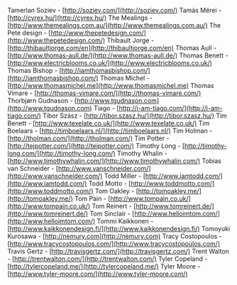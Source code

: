 Tamerlan Soziev - [http://soziev.com/](http://soziev.com/)
Tamás Mérei - [http://cyrex.hu/](http://cyrex.hu/)
The Mealings - [http://www.themealings.com.au/](http://www.themealings.com.au/)
The Pete design - [http://www.thepetedesign.com/](http://www.thepetedesign.com/)
Thibault Jorge - [http://thibaultjorge.com/en](http://thibaultjorge.com/en)
Thomas Aull - [http://www.thomas-aull.de/](http://www.thomas-aull.de/)
Thomas Benett - [http://www.electricblooms.co.uk/](http://www.electricblooms.co.uk/)
Thomas Bishop - [http://iamthomasbishop.com/](http://iamthomasbishop.com/)
Thomas Michel - [http://www.thomasmichel.me](http://www.thomasmichel.me)
Thomas Vimare - [http://thomas-vimare.com/](http://thomas-vimare.com/)
Thorbjørn Gudnason - [http://www.tgudnason.com](http://www.tgudnason.com)
Tiago - [http://i-am-tiago.com/](http://i-am-tiago.com/)
Tibor Szász - [http://tibor.szasz.hu/](http://tibor.szasz.hu/)
Tim Benett - [http://www.texelate.co.uk/](http://www.texelate.co.uk/)
Tim Boelaars - [http://timboelaars.nl/](http://timboelaars.nl/)
Tim Holman - [http://tholman.com/](http://tholman.com/)
Tim Potter - [http://tejpotter.com/](http://tejpotter.com/)
Timothy Long - [http://timothy-long.com/](http://timothy-long.com/)
Timothy Whalin - [http://www.timothywhalin.com/](http://www.timothywhalin.com/)
Tobias van Schneider - [http://www.vanschneider.com/](http://www.vanschneider.com/)
Todd Miller - [http://www.iamtodd.com/](http://www.iamtodd.com/)
Todd Motto - [http://www.toddmotto.com/](http://www.toddmotto.com/)
Tom Oakley - [http://tomoakley.me/](http://tomoakley.me/)
Tom Pain - [http://www.tompain.co.uk/](http://www.tompain.co.uk/)
Tom Reinert - [http://www.tomreinert.de/](http://www.tomreinert.de/)
Tom Sinclair  - [http://www.helloimtom.com/](http://www.helloimtom.com/)
Tommi Kaikkonen - [http://www.kaikkonendesign.fi/](http://www.kaikkonendesign.fi/)
Tomoyuki Kurosawa - [http://nemury.com](http://nemury.com)
Tracy Costopoulos - [http://www.tracycostopoulos.com/](http://www.tracycostopoulos.com/)
Travis Gertz - [http://travisgertz.com/](http://travisgertz.com/)
Trent Walton - [http://trentwalton.com/](http://trentwalton.com/)
Tyler Copeland - [http://tylercopeland.me/](http://tylercopeland.me/)
Tyler Moore - [http://www.tyler-moore.com/](http://www.tyler-moore.com/)